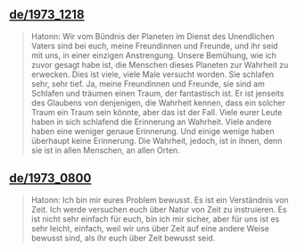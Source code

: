 ## [de/1973_1218](de/1973/1973_1218)


> Hatonn: Wir vom Bündnis der Planeten im Dienst des Unendlichen Vaters sind bei euch, meine Freundinnen und Freunde, und ihr seid mit uns, in einer einzigen Anstrengung. Unsere Bemühung, wie ich zuvor gesagt habe ist, die Menschen dieses Planeten zur Wahrheit zu erwecken. Dies ist viele, viele Male versucht worden. Sie schlafen sehr, sehr tief. Ja, meine Freundinnen und Freunde, sie sind am Schlafen und träumen einen Traum, der fantastisch ist. Er ist jenseits des Glaubens von denjenigen, die Wahrheit kennen, dass ein solcher Traum ein Traum sein könnte, aber das ist der Fall. Viele eurer Leute haben in sich schlafend die Erinnerung an Wahrheit. Viele andere haben eine weniger genaue Erinnerung. Und einige wenige haben überhaupt keine Erinnerung. Die Wahrheit, jedoch, ist in ihnen, denn sie ist in allen Menschen, an allen Orten.

[<i class="fas fa-file-pdf"></i>](http://llresearch.org/transcripts/issues/1973_german/1973_1218.aspx) [<i class="fas fa-external-link-alt"></i>](http://llresearch.org/transcripts/issues/1973_german/1973_1218.aspx)
 

## [de/1973_0800](de/1973/1973_0800)


> Hatonn: Ich bin mir eures Problem bewusst. Es ist ein Verständnis von Zeit. Ich werde versuchen euch über Natur von Zeit zu instruieren. Es ist nicht sehr einfach für euch, bin ich mir sicher, aber für uns ist es sehr leicht, einfach, weil wir uns über Zeit auf eine andere Weise bewusst sind, als ihr euch über Zeit bewusst seid.

[<i class="fas fa-file-pdf"></i>](http://llresearch.org/transcripts/issues/1973_german/1973_0800.aspx) [<i class="fas fa-external-link-alt"></i>](http://llresearch.org/transcripts/issues/1973_german/1973_0800.aspx)
 
